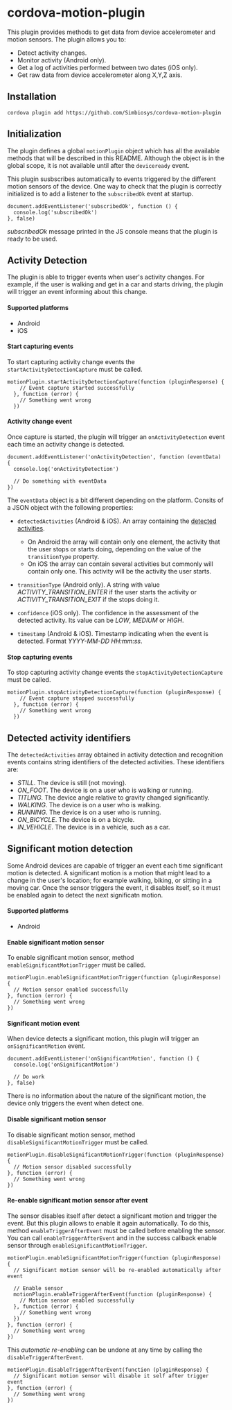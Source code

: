 # cordova-motion-plugin #

This plugin provides methods to get data from device accelerometer and motion sensors. The plugin allows you to:
* Detect activity changes.
* Monitor activity (Android only).
* Get a log of activities performed between two dates (iOS only).
* Get raw data from device accelerometer along X,Y,Z axis.

## Installation ##
```
cordova plugin add https://github.com/Simbiosys/cordova-motion-plugin
```

## Initialization ##
The plugin defines a global `motionPlugin` object which has all the available methods that will be described in this README. Although the object is in the global scope, it is not available until after the `deviceready` event.

This plugin susbscribes automatically to events triggered by the different motion sensors of the device. One way to check that the plugin is correctly initialized is to add a listener to the `subscribedOk` event at startup.
```
document.addEventListener('subscribedOk', function () {
  console.log('subscribedOk')
}, false)
```
_subscribedOk_ message printed in the JS console means that the plugin is ready to be used.


## Activity Detection ##
The plugin is able to trigger events when user's activity changes. For example, if the user is walking and get in a car and starts driving, the plugin will trigger an event informing about this change.

#### Supported platforms ####
* Android
* iOS

#### Start capturing events ####
To start capturing activity change events the `startActivityDetectionCapture` must be called.

```
motionPlugin.startActivityDetectionCapture(function (pluginResponse) {
    // Event capture started successfully
  }, function (error) {
    // Something went wrong
  })
```

#### Activity change event ####
Once capture is started, the plugin will trigger an `onActivityDetection` event each time an activity change is detected.

```
document.addEventListener('onActivityDetection', function (eventData) {
  console.log('onActivityDetection')

  // Do something with eventData
})
```

The `eventData` object is a bit different depending on the platform. Consits of a JSON object with the following properties:
* `detectedActivities` (Android & iOS). An array containing the [detected activities](#activitytypes).
  * On Android the array will contain only one element, the activity that the user stops or starts doing, depending on the value of the `transitionType` property.
  * On iOS the array can contain several activities but commonly will contain only one. This activity will be the activity the user starts.

* `transitionType` (Android only). A string with value *ACTIVITY_TRANSITION_ENTER* if the user starts the activity or *ACTIVITY_TRANSITION_EXIT* if the stops doing it.
* `confidence` (iOS only). The confidence in the assessment of the detected activity. Its value can be *LOW*, *MEDIUM* or *HIGH*.
* `timestamp` (Android & iOS). Timestamp indicating when the event is detected. Format _YYYY-MM-DD HH:mm:ss_.

#### Stop capturing events ####
To stop capturing activity change events the `stopActivityDetectionCapture` must be called.

```
motionPlugin.stopActivityDetectionCapture(function (pluginResponse) {
    // Event capture stopped successfully
  }, function (error) {
    // Something went wrong
  })
```


## <a id="activitytypes"></a> Detected activity identifiers ##
The `detectedActivities` array obtained in activity detection and recognition events contains string identifiers of the detected activities. These identifiers are:
* *STILL*. The device is still (not moving).
* *ON_FOOT*. The device is on a user who is walking or running.
* *TITLING*. 	The device angle relative to gravity changed significantly.
* *WALKING*. The device is on a user who is walking.
* *RUNNING*. The device is on a user who is running.
* *ON_BICYCLE*. 	The device is on a bicycle.
* *IN_VEHICLE*. The device is in a vehicle, such as a car.


## Significant motion detection ##
Some Android devices are capable of trigger an event each time significant motion is detected. A significant motion is a motion that might lead to a change in the user's location; for example walking, biking, or sitting in a moving car. Once the sensor triggers the event, it disables itself, so it must be enabled again to detect the next significatn motion.

#### Supported platforms ####
* Android

#### Enable significant motion sensor ####
To enable significant motion sensor, method `enableSignificantMotionTrigger` must be called.
```
motionPlugin.enableSignificantMotionTrigger(function (pluginResponse) {
  // Motion sensor enabled successfully
}, function (error) {
  // Something went wrong
})
```

#### Significant motion event ####
When device detects a significant motion, this plugin will trigger an `onSignificantMotion` event.
```
document.addEventListener('onSignificantMotion', function () {
  console.log('onSignificantMotion')

  // Do work
}, false)
```
There is no information about the nature of the significant motion, the device only triggers the event when detect one.

#### Disable significant motion sensor ####
To disable significant motion sensor, method `disableSignificantMotionTrigger` must be called.
```
motionPlugin.disableSignificantMotionTrigger(function (pluginResponse) {
  // Motion sensor disabled successfully
}, function (error) {
  // Something went wrong
})
```

#### Re-enable significant motion sensor after event ####
The sensor disables itself after detect a significant motion and trigger the event. But this plugin allows to enable it again automatically. To do this, method `enableTriggerAfterEvent` must be called before enabling the sensor. You can call `enableTriggerAfterEvent` and in the success callback enable sensor through `enableSignificantMotionTrigger`.

```
motionPlugin.enableSignificantMotionTrigger(function (pluginResponse) {
  // Significant motion sensor will be re-enabled automatically after event

  // Enable sensor
  motionPlugin.enableTriggerAfterEvent(function (pluginResponse) {
    // Motion sensor enabled successfully
  }, function (error) {
    // Something went wrong
  })
}, function (error) {
  // Something went wrong
})
```

This _automatic re-enabling_ can be undone at any time by calling the `disableTriggerAfterEvent`.
```
motionPlugin.disableTriggerAfterEvent(function (pluginResponse) {
  // Significant motion sensor will disable it self after trigger event
}, function (error) {
  // Something went wrong
})
```
